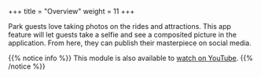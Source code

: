 +++
title = "Overview"
weight = 11
+++

Park guests love taking photos on the rides and attractions. This app feature will let guests take a selfie and see a composited picture in the application. From here, they can publish their masterpiece on social media.

{{% notice info %}}
This module is also available to [watch on YouTube](https://www.youtube.com/watch?v=fcNWup_TmVA).
{{% /notice %}}
